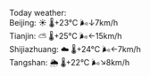Today weather:  
Beijing: ☀️   🌡️+23°C 🌬️↓7km/h  
Tianjin: ⛅️  🌡️+25°C 🌬️←15km/h  
Shijiazhuang: ☁️   🌡️+24°C 🌬️←7km/h  
Tangshan: 🌦   🌡️+22°C 🌬️↘8km/h  
